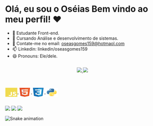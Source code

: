 <h1>Olá, eu sou o Oséias
  Bem vindo ao meu perfil! ❤</h1>

- 🔭 Estudante Front-end.
- 🌱 Cursando Análise e desenvolvimento de sistemas.
- 💬 Contate-me no email: oseasgomes159@hotmaol.com
- 📫 Linkedin: linkedin/oseasgomes159
- 😄 Pronouns: Ele/dele.

##

<div align="center">
  <a href="https://github.com/oseasgomes159">
  <img height="180em" src="https://github-readme-stats.vercel.app/api?username=oseasgomes159&show_icons=false&theme=tokyonight&include_all_commits=true&count_private=true"/>
  <img height="180em" src="https://github-readme-stats.vercel.app/api/top-langs/?username=oseasgomes159&layout=compact&langs_count=7&theme=tokyonight"/>
</div>

##

<div style="display: inline_block"><br>
  <img align="center" alt="Oseias-Js" height="30" width="40" src="https://raw.githubusercontent.com/devicons/devicon/master/icons/javascript/javascript-plain.svg">
  <img align="center" alt="Oseias-HTML" height="30" width="40" src="https://raw.githubusercontent.com/devicons/devicon/master/icons/html5/html5-original.svg">
  <img align="center" alt="Oseias-CSS" height="30" width="40" src="https://raw.githubusercontent.com/devicons/devicon/master/icons/css3/css3-original.svg">
  <img align="center" alt="Oseias-Python" height="30" width="40" src="https://raw.githubusercontent.com/devicons/devicon/master/icons/python/python-original.svg">
</div>

##

<div>
  <a href="https://www.instagram.com/zozinhoo/" target="_blank"><img src="https://img.shields.io/badge/-Instagram-%23E4405F?style=for-the-badge&logo=instagram&logoColor=white" target="_blank"></a>
  <a href="https://www.facebook.com/iaimeupatrao/" target="_blank"><img src="https://img.shields.io/badge/Facebook-1877F2?style=for-the-badge&logo=facebook&logoColor=white" target="_blank"></a>
  <a href="https://www.linkedin.com/in/oseasgomes159" target="_blank"><img src="https://img.shields.io/badge/-LinkedIn-%230077B5?style=for-the-badge&logo=linkedin&logoColor=white" target="_blank"></a> 
 
  ![Snake animation](https://github.com/oseasgomes159/oseasgomes159/blob/output/github-contribution-grid-snake.svg)
 
</div>
